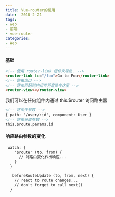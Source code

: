 ```yaml
---
title: Vue-router的使用
date:  2018-2-21
tags:
- web
- 前端
- vue-router
categories:
- Web
---
```

#### 基础
```HTML
<!-- 使用 router-link 组件来导航. -->
<router-link to="/foo">Go to Foo</router-link>
<!-- 路由出口 -->
<!-- 路由匹配到的组件将渲染在这里 -->
<router-view></router-view>
```
我们可以在任何组件内通过 this.$router 访问路由器
```HTML
<!-- 路由传参数 -->
{ path: '/user/:id', component: User }
<!-- 路由获取参数 -->
this.$route.params.id
```
#### 响应路由参数的变化
```HTML
 watch: {
    '$route' (to, from) {
      // 对路由变化作出响应...
    }
  }

   beforeRouteUpdate (to, from, next) {
    // react to route changes...
    // don't forget to call next()
  }
```
